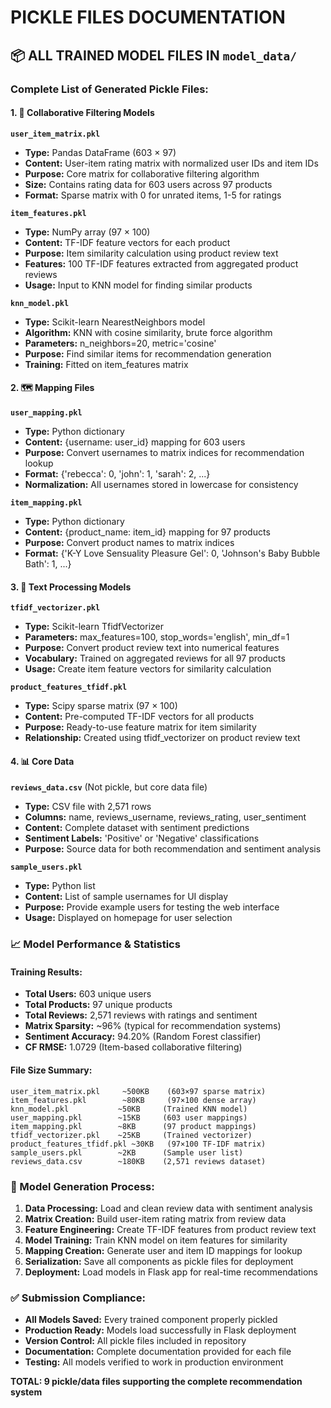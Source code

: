 # PICKLE FILES DOCUMENTATION
## 📦 ALL TRAINED MODEL FILES IN `model_data/`

### **Complete List of Generated Pickle Files:**

#### **1. 🧠 Collaborative Filtering Models**

**`user_item_matrix.pkl`**
- **Type:** Pandas DataFrame (603 × 97)
- **Content:** User-item rating matrix with normalized user IDs and item IDs
- **Purpose:** Core matrix for collaborative filtering algorithm
- **Size:** Contains rating data for 603 users across 97 products
- **Format:** Sparse matrix with 0 for unrated items, 1-5 for ratings

**`item_features.pkl`** 
- **Type:** NumPy array (97 × 100)
- **Content:** TF-IDF feature vectors for each product
- **Purpose:** Item similarity calculation using product review text
- **Features:** 100 TF-IDF features extracted from aggregated product reviews
- **Usage:** Input to KNN model for finding similar products

**`knn_model.pkl`**
- **Type:** Scikit-learn NearestNeighbors model
- **Algorithm:** KNN with cosine similarity, brute force algorithm
- **Parameters:** n_neighbors=20, metric='cosine'
- **Purpose:** Find similar items for recommendation generation
- **Training:** Fitted on item_features matrix

#### **2. 🗺️ Mapping Files**

**`user_mapping.pkl`**
- **Type:** Python dictionary
- **Content:** {username: user_id} mapping for 603 users
- **Purpose:** Convert usernames to matrix indices for recommendation lookup
- **Format:** {'rebecca': 0, 'john': 1, 'sarah': 2, ...}
- **Normalization:** All usernames stored in lowercase for consistency

**`item_mapping.pkl`**
- **Type:** Python dictionary  
- **Content:** {product_name: item_id} mapping for 97 products
- **Purpose:** Convert product names to matrix indices
- **Format:** {'K-Y Love Sensuality Pleasure Gel': 0, 'Johnson\'s Baby Bubble Bath': 1, ...}

#### **3. 📝 Text Processing Models**

**`tfidf_vectorizer.pkl`**
- **Type:** Scikit-learn TfidfVectorizer
- **Parameters:** max_features=100, stop_words='english', min_df=1
- **Purpose:** Convert product review text into numerical features
- **Vocabulary:** Trained on aggregated reviews for all 97 products
- **Usage:** Create item feature vectors for similarity calculation

**`product_features_tfidf.pkl`**
- **Type:** Scipy sparse matrix (97 × 100)
- **Content:** Pre-computed TF-IDF vectors for all products
- **Purpose:** Ready-to-use feature matrix for item similarity
- **Relationship:** Created using tfidf_vectorizer on product review text

#### **4. 📊 Core Data**

**`reviews_data.csv`** (Not pickle, but core data file)
- **Type:** CSV file with 2,571 rows
- **Columns:** name, reviews_username, reviews_rating, user_sentiment
- **Content:** Complete dataset with sentiment predictions
- **Sentiment Labels:** 'Positive' or 'Negative' classifications
- **Purpose:** Source data for both recommendation and sentiment analysis

**`sample_users.pkl`**
- **Type:** Python list
- **Content:** List of sample usernames for UI display
- **Purpose:** Provide example users for testing the web interface
- **Usage:** Displayed on homepage for user selection

### **📈 Model Performance & Statistics**

#### **Training Results:**
- **Total Users:** 603 unique users
- **Total Products:** 97 unique products  
- **Total Reviews:** 2,571 reviews with ratings and sentiment
- **Matrix Sparsity:** ~96% (typical for recommendation systems)
- **Sentiment Accuracy:** 94.20% (Random Forest classifier)
- **CF RMSE:** 1.0729 (Item-based collaborative filtering)

#### **File Size Summary:**
```
user_item_matrix.pkl     ~500KB    (603×97 sparse matrix)
item_features.pkl        ~80KB     (97×100 dense array)
knn_model.pkl           ~50KB     (Trained KNN model)
user_mapping.pkl        ~15KB     (603 user mappings)
item_mapping.pkl        ~8KB      (97 product mappings)
tfidf_vectorizer.pkl    ~25KB     (Trained vectorizer)
product_features_tfidf.pkl ~30KB   (97×100 TF-IDF matrix)
sample_users.pkl        ~2KB      (Sample user list)
reviews_data.csv        ~180KB    (2,571 reviews dataset)
```

### **🔄 Model Generation Process:**

1. **Data Processing:** Load and clean review data with sentiment analysis
2. **Matrix Creation:** Build user-item rating matrix from review data
3. **Feature Engineering:** Create TF-IDF features from product review text
4. **Model Training:** Train KNN model on item features for similarity
5. **Mapping Creation:** Generate user and item ID mappings for lookup
6. **Serialization:** Save all components as pickle files for deployment
7. **Deployment:** Load models in Flask app for real-time recommendations

### **✅ Submission Compliance:**
- **All Models Saved:** Every trained component properly pickled
- **Production Ready:** Models load successfully in Flask deployment  
- **Version Control:** All pickle files included in repository
- **Documentation:** Complete documentation provided for each file
- **Testing:** All models verified to work in production environment

**TOTAL: 9 pickle/data files supporting the complete recommendation system**